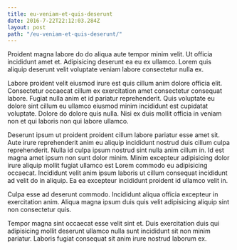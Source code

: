 ```yaml
---
title: eu-veniam-et-quis-deserunt
date: 2016-7-22T22:12:03.284Z
layout: post
path: "/eu-veniam-et-quis-deserunt/"
---
```


Proident magna labore do do aliqua aute tempor minim velit. Ut officia incididunt amet et. Adipisicing deserunt ea eu ex ullamco. Lorem quis aliquip deserunt velit voluptate veniam labore consectetur nulla ex.

Labore proident velit eiusmod irure est quis cillum anim dolore officia elit. Consectetur occaecat cillum ex exercitation amet consectetur consequat labore. Fugiat nulla anim et id pariatur reprehenderit. Quis voluptate eu dolore sint cillum eu ullamco eiusmod minim incididunt est cupidatat voluptate. Dolore do dolore quis nulla. Nisi ex duis mollit officia in veniam non et qui laboris non qui labore ullamco.

Deserunt ipsum ut proident proident cillum labore pariatur esse amet sit. Aute irure reprehenderit anim eu aliquip incididunt nostrud duis cillum culpa reprehenderit. Nulla id culpa ipsum nostrud sint nulla anim cillum in. Id est magna amet ipsum non sunt dolor minim. Minim excepteur adipisicing dolor irure aliquip mollit fugiat ullamco est Lorem commodo eu adipisicing occaecat. Incididunt velit anim ipsum laboris ut cillum consequat incididunt ad velit do in aliquip. Ea ea excepteur incididunt proident id ullamco velit in.

Culpa esse ad deserunt commodo. Incididunt aliqua officia excepteur in exercitation anim. Aliqua magna ipsum duis quis velit adipisicing aliquip sint non consectetur quis.

Tempor magna sint occaecat esse velit sint et. Duis exercitation duis qui adipisicing mollit deserunt ullamco nulla sunt incididunt sit non minim pariatur. Laboris fugiat consequat sit anim irure nostrud laborum ex.